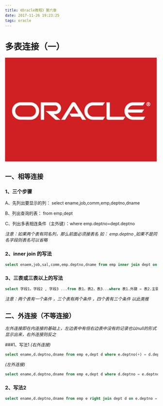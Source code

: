 ```yaml
---
title: 《Oracle教程》第六章
date: 2017-11-26 19:23:25
tags: oracle
---
```

# 多表连接（一）
![](https://github.com/No-Sky/storage/raw/master/images/Logo/OracleLogo1.jpg)

 <!-- more -->

## 一、相等连接

### 1、三个步骤

A、先列出要显示的列： select ename,job,comm,emp,deptno,dname

B、列出查询的表： from emp,dept

C、列出多表相连条件（主外键）：where emp.deptno=dept.deptno

*注意：如果两个表有同名列，那么前面必须接表名 如： emp.deptno ,如果不是同名字段则表名可以省略*

### 2、inner join 的写法
```SQL
select enaem,job,sal,comm,emp.deptno,dname from emp inner join dept on emp.deptno = dept.deptno;
```
### 3、三表或三表以上的写法
```SQL
select 字段1，字段2 , 字段3 ...from 表1，表2，表3...where 表1.外键 = 表2.主键  and 表1.外键 = 表3.主键 and ...
```
*注意：两个表有一个条件 ，三个表有两个条件 ，四个表有三个条件 以此类推*

## 二、外连接（不等连接）

*左外连接即在内连接的基础上，左边表中有但右边表中没有的记录也以null的形式显示出来，右外连接则反之*

###1、写法1
*(右外连接)*  
```SQL
select ename,d.deptno,dname from emp e,dept d where e.deptno(+) = d.deptno
```
*(左外连接)* 
```SQL
select ename,d.deptno,dname from emp e,dept d where d.deptno = e.deptno(+)    
```
### 2、写法2 
```SQL
select ename,d.deptno,dname from emp e right join dept d on e.deptno = d.deptno  
```